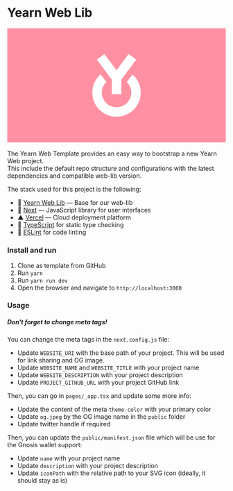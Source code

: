 # Yearn Web Lib
![](./public/og.jpeg)

The Yearn Web Template provides an easy way to bootstrap a new Yearn Web project.  
This include the default repo structure and configurations with the latest dependencies and compatible web-lib version.  

The stack used for this project is the following:
- 💙 [Yearn Web Lib](https://github.com/yearn/web-lib) — Base for our web-lib
- 🚀 [Next](https://nextjs.org) — JavaScript library for user interfaces
- ▲ [Vercel](https://vercel.com) — Cloud deployment platform
- 📄 [TypeScript](https://www.typescriptlang.org/) for static type checking
- 💄 [ESLint](https://eslint.org/) for code linting

### Install and run
1. Clone as template from GitHub
2. Run `yarn`
3. Run `yarn run dev`
4. Open the browser and navigate to `http://localhost:3000`


### Usage

##### Don't forget to change meta tags!
You can change the meta tags in the `next.config.js` file:
- Update `WEBSITE_URI` with the base path of your project. This will be used for link sharing and OG image.
- Update `WEBSITE_NAME` and `WEBSITE_TITLE` with your project name
- Update `WEBSITE_DESCRIPTION` with your project description
- Update `PROJECT_GITHUB_URL` with your project GitHub link

Then, you can go in `pages/_app.tsx` and update some more info: 
- Update the content of the meta `theme-color` with your primary color
- Update `og.jpeg` by the OG image name in the `public` folder
- Update twitter handle if required

Then, you can update the `public/manifest.json` file which will be use for the Gnosis wallet support:
- Update `name` with your project name
- Update `description` with your project description
- Update `iconPath` with the relative path to your SVG icon (ideally, it should stay as is)
